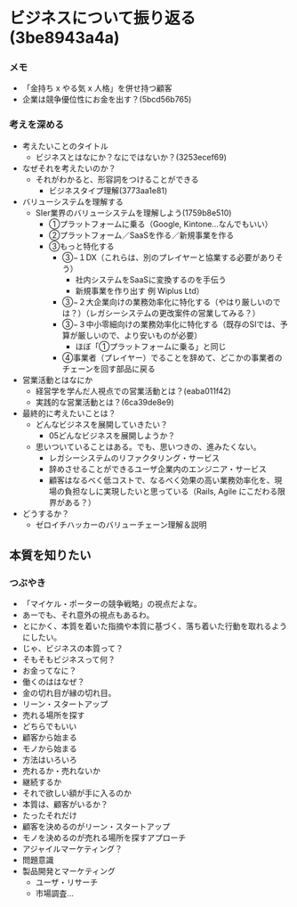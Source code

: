 # ビジネスについて振り返る(3be8943a4a)
### メモ
- 「金持ち x やる気 x 人格」を併せ持つ顧客
- 企業は競争優位性にお金を出す？(5bcd56b765)

### 考えを深める
- 考えたいことのタイトル
  - ビジネスとはなにか？なにではないか？(3253ecef69)
- なぜそれを考えたいのか？
  - それがわかると、形容詞をつけることができる
    - ビジネスタイプ理解(3773aa1e81)
- バリューシステムを理解する
  - SIer業界のバリューシステムを理解しよう(1759b8e510)
    - ①プラットフォームに乗る（Google, Kintone…なんでもいい）
    - ②プラットフォーム／SaaSを作る／新規事業を作る
    - ③もっと特化する
      - ③−１DX（これらは、別のプレイヤーと協業する必要がありそう）
        - 社内システムをSaaSに変換するのを手伝う
        - 新規事業を作り出す 例 Wiplus Ltd）
      - ③−２大企業向けの業務効率化に特化する（やはり厳しいのでは？）（レガシーシステムの更改案件の営業してみる？）
      - ③−３中小零細向けの業務効率化に特化する（既存のSIでは、予算が厳しいので、より安いものが必要）
        - ほぼ「①プラットフォームに乗る」と同じ
      - ④事業者（プレイヤー）でることを辞めて、どこかの事業者のチェーンを回す部品に戻る
- 営業活動とはなにか
  - 経営学を学んだ人視点での営業活動とは？(eaba011f42)
  - 実践的な営業活動とは？(6ca39de8e9)
- 最終的に考えたいことは？
  - どんなビジネスを展開していきたい？
    - 05どんなビジネスを展開しようか？
  - 思いついていることはある。でも、思いつきの、進みたくない。
    - レガシーシステムのリファクタリング・サービス
    - 辞めさせることができるユーザ企業内のエンジニア・サービス
    - 顧客はなるべく低コストで、なるべく効果の高い業務効率化を、現場の負担なしに実現したいと思っている（Rails, Agile にこだわる限界がある？）
- どうするか？
  - ゼロイチハッカーのバリューチェーン理解＆説明







## 本質を知りたい
### つぶやき
- 「マイケル・ポーターの競争戦略」の視点だよな。
- あーでも、それ意外の視点もあるわ。
- とにかく、本質を着いた指摘や本質に基づく、落ち着いた行動を取れるようにしたい。
- じゃ、ビジネスの本質って？
- そもそもビジネスって何？
- お金ってなに？
- 働くのははなぜ？
- 金の切れ目が縁の切れ目。
- リーン・スタートアップ
- 売れる場所を探す
- どちらでもいい
- 顧客から始まる
- モノから始まる
- 方法はいろいろ
- 売れるか・売れないか
- 継続するか
- それで欲しい額が手に入るのか
- 本質は、顧客がいるか？
- たったそれだけ
- 顧客を決めるのがリーン・スタートアップ
- モノを決めるのが売れる場所を探すアプローチ
- アジャイルマーケティング？
- 問題意識
- 製品開発とマーケティング
  - ユーザ・リサーチ
  - 市場調査...